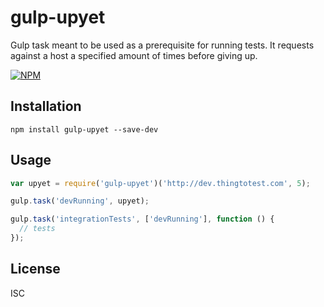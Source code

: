 # gulp-upyet
Gulp task meant to be used as a prerequisite for running tests. It requests against a host a specified amount of times before giving up.

[![NPM](https://nodei.co/npm/gulp-upyet.png)](https://npmjs.org/package/gulp-upyet)

## Installation

```
npm install gulp-upyet --save-dev
```

## Usage

```JavaScript
var upyet = require('gulp-upyet')('http://dev.thingtotest.com', 5);

gulp.task('devRunning', upyet);

gulp.task('integrationTests', ['devRunning'], function () {
  // tests
});
```

## License
ISC
